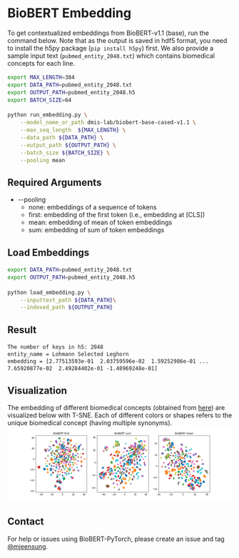 # BioBERT Embedding

To get contextualized embeddings from BioBERT-v1.1 (base), run the command below.
Note that as the output is saved in hdf5 format, you need to install the h5py package (`pip install h5py`) first.
We also provide a sample input text (`pubmed_entity_2048.txt`) which contains biomedical concepts for each line.

```bash
export MAX_LENGTH=384
export DATA_PATH=pubmed_entity_2048.txt
export OUTPUT_PATH=pubmed_entity_2048.h5
export BATCH_SIZE=64

python run_embedding.py \
    --model_name_or_path dmis-lab/biobert-base-cased-v1.1 \
    --max_seq_length  ${MAX_LENGTH} \
    --data_path ${DATA_PATH} \
    --output_path ${OUTPUT_PATH} \
    --batch_size ${BATCH_SIZE} \
    --pooling mean
```
 
## Required Arguments
-  --pooling
    - none: embeddings of a sequence of tokens
    - first: embedding of the first token (i.e., embedding at [CLS])
    - mean: embedding of mean of token embeddings
    - sum: embedding of sum of token embeddings

## Load Embeddings

```bash
export DATA_PATH=pubmed_entity_2048.txt
export OUTPUT_PATH=pubmed_entity_2048.h5

python load_embedding.py \
    --inputtext_path ${DATA_PATH}\
    --indexed_path ${OUTPUT_PATH}
```

## Result

```
The number of keys in h5: 2048
entity_name = Lohmann Selected Leghorn
embedding = [2.77513593e-01  2.03759596e-02  1.59252986e-01 ...  7.65920877e-02  2.49284402e-01 -1.48969248e-01]
```

## Visualization
The embedding of different biomedical concepts (obtained from [here](https://arxiv.org/abs/2005.00239)) are visualized below with T-SNE.
Each of different colors or shapes refers to the unique biomedical concept (having multiple synonyms).
![embedding](./img/biobert_embedding.png)

## Contact
For help or issues using BioBERT-PyTorch, please create an issue and tag [@mjeensung](https://github.com/mjeensung).
